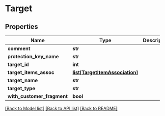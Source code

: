 # Target

## Properties
Name | Type | Description | Notes
------------ | ------------- | ------------- | -------------
**comment** | **str** |  | [optional] 
**protection_key_name** | **str** |  | [optional] 
**target_id** | **int** |  | [optional] 
**target_items_assoc** | [**list[TargetItemAssociation]**](TargetItemAssociation.md) |  | [optional] 
**target_name** | **str** |  | [optional] 
**target_type** | **str** |  | [optional] 
**with_customer_fragment** | **bool** |  | [optional] 

[[Back to Model list]](../README.md#documentation-for-models) [[Back to API list]](../README.md#documentation-for-api-endpoints) [[Back to README]](../README.md)


